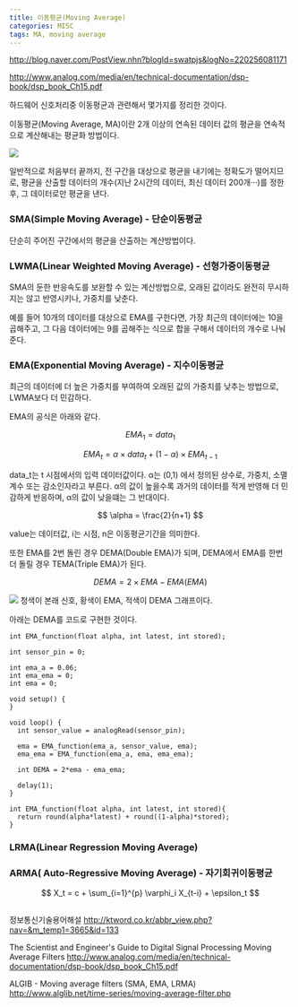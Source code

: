 ```yaml
---
title: 이동평균(Moving Average)
categories: MISC
tags: MA, moving average
---
```


http://blog.naver.com/PostView.nhn?blogId=swatpjs&logNo=220256081171

http://www.analog.com/media/en/technical-documentation/dsp-book/dsp_book_Ch15.pdf

하드웨어 신호처리중 이동평균과 관련해서 몇가지를 정리한 것이다.

이동평균(Moving Average, MA)이란 2개 이상의 연속된 데이터 값의 평균을 연속적으로 계산해내는 평균화 방법이다.

![](http://ktword.co.kr/img_data/3665_1.JPG)

일반적으로 처음부터 끝까지, 전 구간을 대상으로 평균을 내기에는 정확도가 떨어지므로, 평균을 산출할 데이터의 개수(지난 2시간의 데이터, 최신 데이터 200개···)를 정한 후, 그 데이터로만 평균을 낸다.


### SMA(Simple Moving Average) - 단순이동평균
단순히 주어진 구간에서의 평균을 산출하는 계산방법이다.


### LWMA(Linear Weighted Moving Average) - 선형가중이동평균
SMA의 둔한 반응속도를 보완할 수 있는 계산방법으로, 오래된 값이라도 완전히 무시하지는 않고 반영시키나, 가중치를 낮춘다.

예를 들어 10개의 데이터를 대상으로 EMA를 구한다면, 가장 최근의 데이터에는 10을 곱해주고, 그 다음 데이터에는 9를 곱해주는 식으로 합을 구해서 데이터의 개수로 나눠준다.


### EMA(Exponential Moving Average) - 지수이동평균
최근의 데이터에 더 높은 가중치를 부여하여 오래된 값의 가중치를 낮추는 방법으로, LWMA보다 더 민감하다.

EMA의 공식은 아래와 같다.

$$
{EMA}_1 = data_1
$$

$$
{EMA}_t = \alpha \times data_t + (1-\alpha) \times {EMA}_{t-1}
$$

data_t는 t 시점에서의 입력 데이터값이다.
α는 (0,1) 에서 정의된 상수로, 가중치, 소멸계수 또는 감소인자라고 부른다. 
α의 값이 높을수록 과거의 데이터를 적게 반영해 더 민감하게 반응하며, α의 값이 낮을떄는 그 반대이다.

$$
\alpha = \frac{2}{n+1}
$$

value는 데이터값, i는 시점, n은 이동평균기간을 의미한다.

또한 EMA를 2번 돌린 경우 DEMA(Double EMA)가 되며, DEMA에서 EMA를 한번 더 돌릴 경우 TEMA(Triple EMA)가 된다.

$$
DEMA = 2 \times EMA - EMA(EMA)
$$

![](https://www.norwegiancreations.com/wp-content/uploads/2016/08/dema3-1140x641.png)
청색이 본래 신호, 황색이 EMA, 적색이 DEMA 그래프이다.

아래는 DEMA를 코드로 구현한 것이다.
```
int EMA_function(float alpha, int latest, int stored);
 
int sensor_pin = 0;
 
int ema_a = 0.06;
int ema_ema = 0;
int ema = 0;
 
void setup() {
}
 
void loop() {
  int sensor_value = analogRead(sensor_pin);
   
  ema = EMA_function(ema_a, sensor_value, ema);
  ema_ema = EMA_function(ema_a, ema, ema_ema);
   
  int DEMA = 2*ema - ema_ema;
 
  delay(1);
}

int EMA_function(float alpha, int latest, int stored){
  return round(alpha*latest) + round((1-alpha)*stored);
}
```


### LRMA(Linear Regression Moving Average)



### ARMA( Auto-Regressive Moving Average) - 자기회귀이동평균

$$
X_t = c + \sum_{i=1}^{p} \varphi_i X_{t-i} + \epsilon_t
$$

## 



## 



정보통신기술용어해설
http://ktword.co.kr/abbr_view.php?nav=&m_temp1=3665&id=133

The Scientist and Engineer's Guide to Digital Signal Processing Moving Average Filters
http://www.analog.com/media/en/technical-documentation/dsp-book/dsp_book_Ch15.pdf

ALGIB - Moving average filters (SMA, EMA, LRMA)
http://www.alglib.net/time-series/moving-average-filter.php
